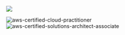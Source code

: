 ![](https://skillicons.dev/icons?&perline=5&i=aws,dart,flutter,php,laravel,vue,nuxtjs,js,ts,docker,html,css,github,githubactions,mysql)
<!--
**tatsumaOno/tatsumaOno** is a ✨ _special_ ✨ repository because its `README.md` (this file) appears on your GitHub profile.

Here are some ideas to get you started:

- 🔭 I’m currently working on ...
- 🌱 I’m currently learning ...
- 👯 I’m looking to collaborate on ...
- 🤔 I’m looking for help with ...
- 💬 Ask me about ...
- 📫 How to reach me: ...
- 😄 Pronouns: ...
- ⚡ Fun fact: ...
-->

![aws-certified-cloud-practitioner](https://github.com/tatsumaOno/tatsumaOno/assets/48151116/b8f8efe9-afff-44ae-9293-f2e5447e6e26)
![aws-certified-solutions-architect-associate](https://github.com/tatsumaOno/tatsumaOno/assets/48151116/4834bd7f-488e-49e1-b00c-941274dd9266)
